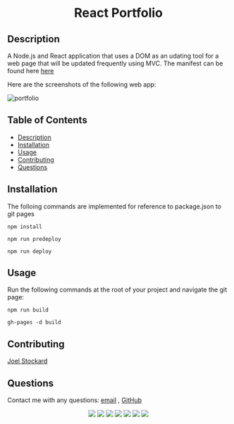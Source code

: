 # <h1 align="center">React Portfolio</h1>

</p>
   
## Description
  
A Node.js and React application that uses a DOM as an udating tool for a web page that will be updated frequently using MVC. The manifest can be found here [here](./asset-manifest.json)

Here are the screenshots of the following web app:

![portfolio](/homepage.jpg)

## Table of Contents

- [Description](#description)
- [Installation](#installation)
- [Usage](#usage)
- [Contributing](#contributing)
- [Questions](#questions)

## Installation

The folloing commands are implemented for reference to package.json to git pages

`npm install`

`npm run predeploy`

`npm run deploy`

## Usage

Run the following commands at the root of your project and navigate the git page:

`npm run build`

`gh-pages -d build`

## Contributing

[Joel Stockard](https://github.com/jtstockard)

## Questions

Contact me with any questions: [email](jtstockard92@gmail.com) , [GitHub](https://github.com/jtstockard)<br />

<p align="center">
    <img src="https://img.shields.io/badge/Javascript-yellow" />
    <img src="https://img.shields.io/badge/jQuery-blue"  />
    <img src="https://img.shields.io/badge/-node.js-green" />
    <img src="https://img.shields.io/badge/-inquirer-red" >
    <img src="https://img.shields.io/badge/-json-orange" />
    <img src="https://img.shields.io/badge/-react-purple" />
    <img src="https://img.shields.io/badge/-heroicons-gold" />
